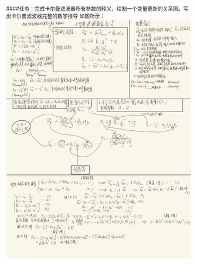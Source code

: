 ####任务：完成卡尔曼滤波器所有参数的释义，绘制⼀个变量更新的关系图。写出卡尔曼滤波器完整的数学推导
如图所示：
![Alt text](images/README/9ec29e8533269552d3c090971c9cb4a.jpg)